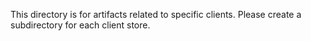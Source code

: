 This directory is for artifacts related to specific clients. Please create a subdirectory for each client store.
